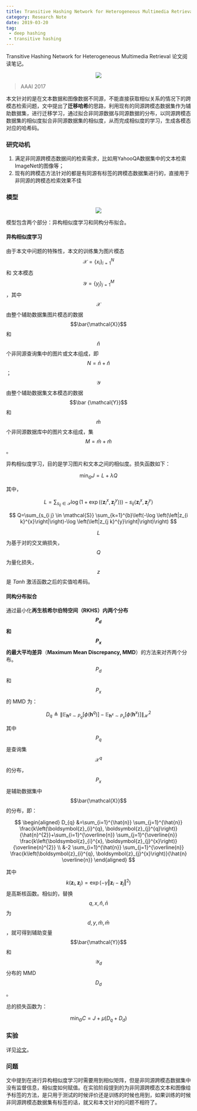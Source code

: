 ```yaml
---
title: Transitive Hashing Network for Heterogeneous Multimedia Retrieval
category: Research Note
date: 2019-03-20
tag:
 - deep hashing
 - transitive hashing
---
```


Transitive Hashing Network for Heterogeneous Multimedia Retrieval 论文阅读笔记。

<center><img src="https://ws4.sinaimg.cn/large/006tKfTcgy1g19e6c953nj31d40d0tce.jpg" /></center>

> AAAI 2017

本文针对的是在文本数据和图像数据不同源，不能直接获取相似关系的情况下的跨模态检索问题，文中提出了**迁移哈希**的思路，利用现有的同源跨模态数据集作为辅助数据集，进行迁移学习，通过拟合非同源数据与同源数据的分布，以同源跨模态数据集的相似度拟合非同源数据集的相似度，从而完成相似度的学习，生成各模态对应的哈希码。

### 研究动机

1. 满足非同源跨模态数据间的检索需求，比如用YahooQA数据集中的文本检索ImageNet的图像等；
2. 现有的跨模态方法针对的都是有同源有标签的跨模态数据集进行的，直接用于非同源的跨模态检索效果不佳

### 模型

<center><img src="https://ws4.sinaimg.cn/large/006tKfTcly1g19gr5g9ymj31em0gudsx.jpg" /></center>

模型包含两个部分：异构相似度学习和同构分布拟合。

#### 异构相似度学习

由于本文中问题的特殊性，本文的训练集为图片模态 $$\mathcal{X} = \{x_i\}_{i=1}^N$$ 和 文本模态 $$\mathcal{Y} = \{y_j\}_{j=1}^M$$，其中 $$\mathcal{X}$$ 由整个辅助数据集图片模态的数据 $$\bar{\mathcal{X}}$$ 和 $$\hat n$$ 个非同源查询集中的图片或文本组成，即 $$N = \bar n + \hat n$$；$$\mathcal{Y}$$ 由整个辅助数据集文本模态的数据 $$\bar {\mathcal{Y}}$$ 和 $$\hat m$$ 个非同源数据库中的图片文本组成，集 $$M = \bar m + \hat m$$。

异构相似度学习，目的是学习图片和文本之间的相似度。损失函数如下：

$$
\min _{\Theta} J=L+\lambda Q
$$

其中，

$$
L=\sum_{s_{i j} \in \mathcal{S}} \log \left(1+\exp \left(\left\langle\boldsymbol{z}_{i}^{x}, \boldsymbol{z}_{j}^{y}\right\rangle\right)\right)-s_{i j}\left\langle\boldsymbol{z}_{i}^{x}, \boldsymbol{z}_{j}^{y}\right\rangle
$$

$$
Q=\sum_{s_{i j} \in \mathcal{S}} \sum_{k=1}^{b}\left(-\log \left(\left|z_{i k}^{x}\right|\right)-\log \left(\left|z_{j k}^{y}\right|\right)\right)
$$

$$L$$ 为基于对的交叉熵损失，$$Q$$ 为量化损失，$$z$$ 是 *Tanh* 激活函数之后的实值哈希码。

#### 同构分布拟合

通过最小化**再生核希尔伯特空间（RKHS）**内两个分布 $$P_d$$ 和 $$P_x$$ 的**最大平均差异**（**Maximum Mean Discrepancy, MMD**）的方法来对齐两个分布。 $$P_d$$ 和 $$P_x$$ 的 MMD 为：

$$
D_{q} \triangleq\left\|\mathbb{E}_{\boldsymbol{h}^{q} \sim P_{q}}\left[\phi\left(\boldsymbol{h}^{q}\right)\right]-\mathbb{E}_{\boldsymbol{h}^{x} \sim P_{x}}\left[\phi\left(\boldsymbol{h}^{x}\right)\right]\right\|_{\mathcal{H}}^{2}
$$

其中 $$P_q$$ 是查询集 $$\mathcal{X}^q$$ 的分布，$$P_x$$ 是辅助数据集中 $$\bar{\mathcal{X}}$$ 的分布，即：

$$
\begin{aligned} D_{q} &=\sum_{i=1}^{\hat{n}} \sum_{j=1}^{\hat{n}} \frac{k\left(\boldsymbol{z}_{i}^{q}, \boldsymbol{z}_{j}^{q}\right)}{\hat{n}^{2}}+\sum_{i=1}^{\overline{n}} \sum_{j=1}^{\overline{n}} \frac{k\left(\boldsymbol{z}_{i}^{x}, \boldsymbol{z}_{j}^{x}\right)}{\overline{n}^{2}} \\ &-2 \sum_{i=1}^{\hat{n}} \sum_{j=1}^{\overline{n}} \frac{k\left(\boldsymbol{z}_{i}^{q}, \boldsymbol{z}_{j}^{x}\right)}{\hat{n} \overline{n}} \end{aligned}
$$

其中 $$k\left(\boldsymbol{z}_{i}, \boldsymbol{z}_{j}\right)=\exp \left(-\gamma\left\Vert\boldsymbol{z}_{i}-\boldsymbol{z}_{j}\right\Vert^{2}\right)$$ 是高斯核函数。相似的，替换 $$q, x, \hat n, \bar n$$ 为 $$d,y,\hat m, \bar m$$，就可得到辅助变量 $$\bar{\mathcal{Y}}$$ 和 $$\mathcal{Y}_d$$ 分布的 MMD $$D_d​$$。 

总的损失函数为：

$$
\min _{\Theta} C=J+\mu\left(D_{q}+D_{d}\right)
$$

### 实验

详见[论文](https://www.aaai.org/ocs/index.php/AAAI/AAAI17/paper/viewPaper/14559)。

### 问题

文中提到在进行异构相似度学习时需要用到相似矩阵，但是非同源跨模态数据集中没有监督信息，相似度如何赋值。在实验阶段提到的为非同源跨模态文本和图像给予标签的方法，是只用于测试的时候评价还是训练的时候也用到，如果训练的时候非同源跨模态数据集有标签的话，就又和本文针对的问题不相符了。